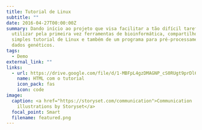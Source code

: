 ```yaml
---
title: Tutorial de Linux
subtitle: ""
date: 2016-04-27T00:00:00Z
summary: Dando início ao projeto que visa facilitar a tão difícil tarefa de
  utilizar pela primeira vez ferramentas de bioinformática, compartilho um
  simples tutorial de Linux e também de um programa para pré-processamento de
  dados genéticos.
tags:
  - Demo
external_link: ""
links:
  - url: https://drive.google.com/file/d/1-MBFpL4gzDMAGNP_cS0RUgt9prDl6qWs/view?usp=drive_link
    name: HTML com o tutorial
    icon_pack: fas
    icon: code
image:
  caption: <a href="https://storyset.com/communication">Communication
    illustrations by Storyset</a>
  focal_point: Smart
  filename: featured.png
---
```

